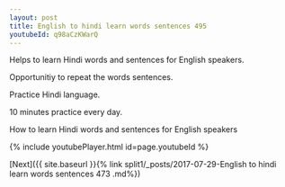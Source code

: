 ```yaml
---
layout: post
title: English to hindi learn words sentences 495 
youtubeId: q98aCzKWarQ
---
```

 
 
Helps to learn Hindi words and sentences for English speakers.

Opportunitiy to repeat the words sentences. 

Practice Hindi language. 
 
10 minutes practice every day. 
 
How to learn Hindi words and sentences for English speakers 
 
{% include youtubePlayer.html id=page.youtubeId %}
 
 
[Next]({{ site.baseurl }}{% link  split1/_posts/2017-07-29-English to hindi learn words sentences 473 .md%})
 
